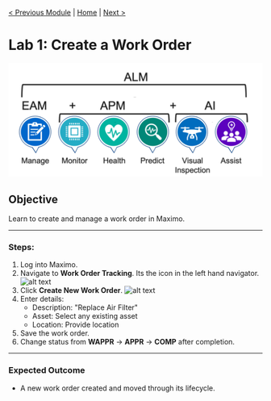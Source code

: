[< Previous Module](./../modules/05-assets-locations.md) | [Home](../README.md) | [Next >](./lab2-assets.md)

# Lab 1: Create a Work Order

![Introduction Lab](/labs/images/intro.png)

## Objective
Learn to create and manage a work order in Maximo.

---

### Steps:
1. Log into Maximo.
2. Navigate to **Work Order Tracking**.
   Its the icon in the left hand navigator.  
   ![alt text](images/workorder.png)
3. Click **Create New Work Order**.
![alt text](images/workorderform.png)
4. Enter details:
   - Description: "Replace Air Filter"
   - Asset: Select any existing asset
   - Location: Provide location
5. Save the work order.
6. Change status from **WAPPR** → **APPR** → **COMP** after completion.

---

### Expected Outcome
- A new work order created and moved through its lifecycle.